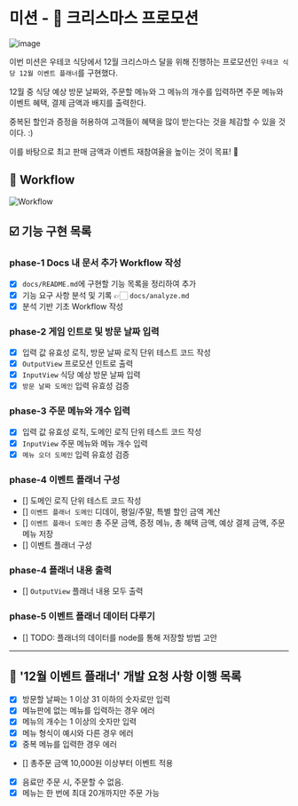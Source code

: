 # 미션 - 🎄 크리스마스 프로모션

![image](https://github.com/FastSubTeam/front/assets/83483378/35c7c547-d87c-4316-9285-2e8e766a52a9)

이번 미션은 우테코 식당에서 12월 크리스마스 달을 위해 진행하는 프로모션인 `우테코 식당 12월 이벤트 플래너`를 구현했다.

12월 중 식당 예상 방문 날짜와, 주문할 메뉴와 그 메뉴의 개수를 입력하면 주문 메뉴와 이벤트 혜택, 결제 금액과 배지를 출력한다.

중복된 할인과 증정을 허용하여 고객들이 혜택을 많이 받는다는 것을 체감할 수 있을 것이다. :)

이를 바탕으로 최고 판매 금액과 이벤트 재참여율을 높이는 것이 목표! 🎅

## 🎨 Workflow

![Workflow](https://github.com/FastSubTeam/front/assets/83483378/d16f2a4c-253a-4cf2-b9e8-74067697606c)

## ☑️ 기능 구현 목록

### phase-1 Docs 내 문서 추가 Workflow 작성

- [x] `docs/README.md`에 구현할 기능 목록을 정리하여 추가
- [x] 기능 요구 사항 분석 및 기록 👉🏻 `docs/analyze.md`
- [x] 분석 기반 기초 Workflow 작성

### phase-2 게임 인트로 및 방문 날짜 입력

- [x] 입력 값 유효성 로직, 방문 날짜 로직 단위 테스트 코드 작성
- [x] `OutputView` 프로모션 인트로 출력
- [x] `InputView` 식당 예상 방문 날짜 입력
- [x] `방문 날짜 도메인` 입력 유효성 검증

### phase-3 주문 메뉴와 개수 입력

- [x] 입력 값 유효성 로직, 도메인 로직 단위 테스트 코드 작성
- [x] `InputView` 주문 메뉴와 메뉴 개수 입력
- [x] `메뉴 오더 도메인` 입력 유효성 검증

### phase-4 이벤트 플래너 구성

- [] 도메인 로직 단위 테스트 코드 작성
- [] `이벤트 플래너 도메인` 디데이, 평일/주말, 특별 할인 금액 계산
- [] `이벤트 플래너 도메인` 총 주문 금액, 증정 메뉴, 총 혜택 금액, 예상 결제 금액, 주문 메뉴 저장
- [] 이벤트 플래너 구성

### phase-4 플래너 내용 출력

- [] `OutputView` 플래너 내용 모두 출력

### phase-5 이벤트 플래너 데이터 다루기

- [] TODO: 플래너의 데이터를 node를 통해 저장할 방법 고안

---

## 🎄 '12월 이벤트 플래너' 개발 요청 사항 이행 목록

- [x] 방문할 날짜는 1 이상 31 이하의 숫자로만 입력
- [x] 메뉴판에 없는 메뉴를 입력하는 경우 에러
- [x] 메뉴의 개수는 1 이상의 숫자만 입력
- [x] 메뉴 형식이 예시와 다른 경우 에러
- [x] 중복 메뉴를 입력한 경우 에러
- [] 총주문 금액 10,000원 이상부터 이벤트 적용
- [x] 음료만 주문 시, 주문할 수 없음.
- [x] 메뉴는 한 번에 최대 20개까지만 주문 가능

